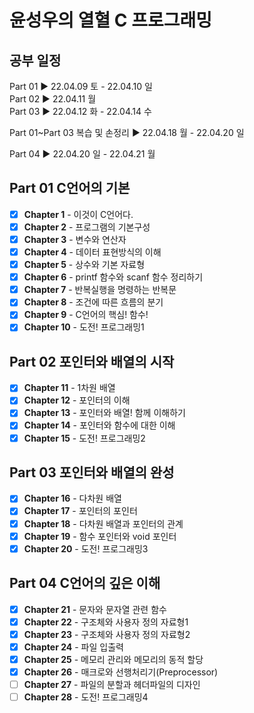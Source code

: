 # 윤성우의 열혈 C 프로그래밍

## 공부 일정

Part 01 ▶ 22.04.09 토 - 22.04.10 일   
Part 02 ▶ 22.04.11 월  
Part 03 ▶ 22.04.12 화 - 22.04.14 수

Part 01~Part 03 복습 및 손정리 ▶ 22.04.18 월 - 22.04.20 일   

Part 04 ▶ 22.04.20 일 - 22.04.21 월 

## Part 01 C언어의 기본

- [X] <b>Chapter 1</b> - 이것이 C언어다.
- [X] <b>Chapter 2</b> - 프로그램의 기본구성
- [X] <b>Chapter 3</b> - 변수와 연산자
- [X] <b>Chapter 4</b> - 데이터 표현방식의 이해
- [X] <b>Chapter 5</b> - 상수와 기본 자료형
- [X] <b>Chapter 6</b> - printf 함수와 scanf 함수 정리하기
- [X] <b>Chapter 7</b> - 반복실행을 명령하는 반복문
- [X] <b>Chapter 8</b> - 조건에 따른 흐름의 분기 
- [X] <b>Chapter 9</b> - C언어의 핵심! 함수!
- [X] <b>Chapter 10</b> - 도전! 프로그래밍1
 
## Part 02 포인터와 배열의 시작

- [X] <b>Chapter 11</b> - 1차원 배열
- [X] <b>Chapter 12</b> - 포인터의 이해
- [X] <b>Chapter 13</b> - 포인터와 배열! 함께 이해하기
- [X] <b>Chapter 14</b> - 포인터와 함수에 대한 이해
- [X] <b>Chapter 15</b> - 도전! 프로그래밍2

## Part 03 포인터와 배열의 완성

- [X] <b>Chapter 16</b> - 다차원 배열
- [X] <b>Chapter 17</b> - 포인터의 포인터
- [X] <b>Chapter 18</b> - 다차원 배열과 포인터의 관계
- [X] <b>Chapter 19</b> - 함수 포인터와 void 포인터
- [X] <b>Chapter 20</b> - 도전! 프로그래밍3

## Part 04 C언어의 깊은 이해

- [X] <b>Chapter 21</b> - 문자와 문자열 관련 함수
- [X] <b>Chapter 22</b> - 구조체와 사용자 정의 자료형1
- [X] <b>Chapter 23</b> - 구조체와 사용자 정의 자료형2
- [X] <b>Chapter 24</b> - 파일 입출력
- [X] <b>Chapter 25</b> - 메모리 관리와 메모리의 동적 할당
- [X] <b>Chapter 26</b> - 매크로와 선행처리기(Preprocessor)
- [ ] <b>Chapter 27</b> - 파일의 분할과 헤더파일의 디자인
- [ ] <b>Chapter 28</b> - 도전! 프로그래밍4
